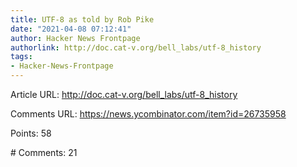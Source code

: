 ```yaml
---
title: UTF-8 as told by Rob Pike
date: "2021-04-08 07:12:41"
author: Hacker News Frontpage
authorlink: http://doc.cat-v.org/bell_labs/utf-8_history
tags:
- Hacker-News-Frontpage
---
```


<p>Article URL: <a href="http://doc.cat-v.org/bell_labs/utf-8_history">http://doc.cat-v.org/bell_labs/utf-8_history</a></p>
<p>Comments URL: <a href="https://news.ycombinator.com/item?id=26735958">https://news.ycombinator.com/item?id=26735958</a></p>
<p>Points: 58</p>
<p># Comments: 21</p>
